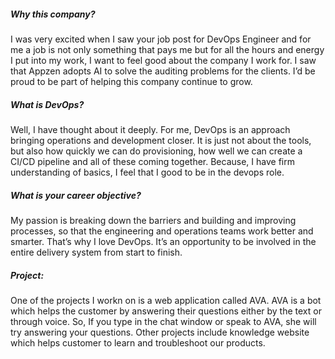##### Why this company?
  I was very excited when I saw your job post for DevOps Engineer and for me a job is not only something that pays me
  but for all the hours and energy I put into my work, I want to feel good about the company I work for. 
  I saw that Appzen adopts AI to solve the auditing problems for the clients.
  I’d be proud to be part of helping this company continue to grow.

##### What is DevOps?
  Well, I have thought about it deeply. For me, DevOps is an approach bringing operations and development closer.
  It is just not about the tools, but also how quickly we can do provisioning, how well we can create a CI/CD pipeline and all of these coming together.
  Because, I have firm understanding of basics, I feel that I good to be in the devops role.

##### What is your career objective?
  My passion is breaking down the barriers and building and improving processes, so that the engineering and operations teams work better and smarter.
  That’s why I love DevOps. It’s an opportunity to be involved in the entire delivery system from start to finish.

##### Project:
  One of the projects I workn on is a web application called AVA. AVA is a bot which helps the customer by answering their questions either by the text or through voice.
  So, If you type in the chat window or speak to AVA, she will try answering your questions.
  Other projects include knowledge website which helps customer to learn and troubleshoot our products.
